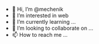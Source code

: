 - 👋 Hi, I’m @mechenik
- 👀 I’m interested in web
- 🌱 I’m currently learning ...
- 💞️ I’m looking to collaborate on ...
- 📫 How to reach me ...

<!---
haoetc/haoetc is a ✨ special ✨ repository because its `README.md` (this file) appears on your GitHub profile.
You can click the Preview link to take a look at your changes.
--->
